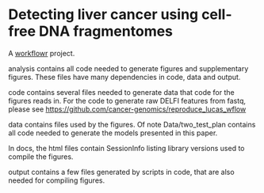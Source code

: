# Detecting liver cancer using cell-free DNA fragmentomes

A [workflowr][] project.

[workflowr]: https://github.com/jdblischak/workflowr

analysis contains all code needed to generate figures and supplementary figures. These files have many dependencies in code, data and output.

code contains several files needed to generate data that code for the figures reads in. For the code to generate raw DELFI features from fastq, please see 
https://github.com/cancer-genomics/reproduce_lucas_wflow

data contains files used by the figures. Of note Data/two_test_plan contains all code needed to generate the models presented in this paper.

In docs, the html files contain SessionInfo listing library versions used to compile the figures.

output contains a few files generated by scripts in code, that are also needed for compiling figures.
